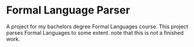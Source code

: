 # Formal Language Parser
A project for my bachelors degree Formal Languages course. This project parses Formal Languages to some extent. note that this is not a finished work.
